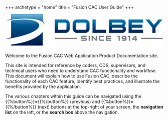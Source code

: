 +++
archetype = "home"
title = "Fusion CAC User Guide"
+++

![Dolbey Logo](DOLBEYBlueLogo.png)

Welcome to the Fusion CAC Web Application Product Documentation site.

This site is intended for reference by coders, CDS, supervisors, and technical users who need to understand CAC functionality and workflow. This document will explain how to use Fusion CAC, describe the functionality of each CAC feature, identify best practices, and illustrate the benefits provided by the application.

The various chapters within this guide can be navigated using the {{%button%}}**<**{{%/button%}} (previous) and {{%button%}}**>**{{%/button%}} (next) buttons at the top-right of your screen, the **navigation list** on the left, or the **search box** above the navigation.
